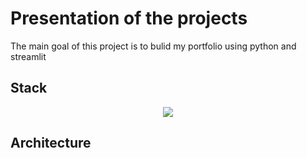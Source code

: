 # Presentation of the projects


The main goal of this project is to bulid my portfolio using python and streamlit 


## Stack 


<p align="center">
  <a href="https://go-skill-icons.vercel.app/">
    <img src="https://go-skill-icons.vercel.app/api/icons?i=py,streamlit,slack" />
  </a>
</p>

## Architecture 





